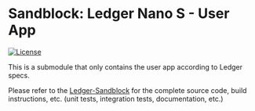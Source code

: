 # Sandblock: Ledger Nano S - User App
[![License](https://img.shields.io/badge/License-Apache%202.0-blue.svg)](https://opensource.org/licenses/Apache-2.0)

This is a submodule that only contains the user app according to Ledger specs.

Please refer to the [Ledger-Sandblock](https://github.com/SandBlockio/ledger-sandblock) for the complete source code, build instructions, etc. (unit tests, integration tests, documentation, etc.)  
